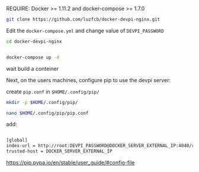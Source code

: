 

REQUIRE: Docker >= 1.11.2 and docker-compose >= 1.7.0

```bash
git clone https://github.com/luzfcb/docker-devpi-nginx.git
```


Edit the `docker-compose.yml` and change value of `DEVPI_PASSWORD`


```bash
cd docker-devpi-nginx


docker-compose up -d
```

wait build a conteiner


Next, on the users machines, configure pip to use the devpi server:

create `pip.conf` in `$HOME/.config/pip/`

```bash
mkdir -p $HOME/.config/pip/

nano $HOME/.config/pip/pip.conf

```

add:

```bash

[global]
index-url = http://root:DEVPI_PASSWORD@DOCKER_SERVER_EXTERNAL_IP:4040/root/pypi/+simple/
trusted-host = DOCKER_SERVER_EXTERNAL_IP


```


https://pip.pypa.io/en/stable/user_guide/#config-file




